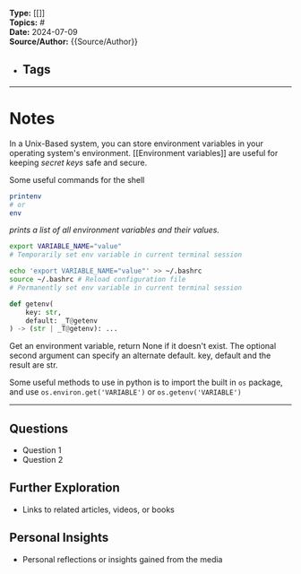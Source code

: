 **Type:** [[]]  
**Topics:** #  
**Date:** 2024-07-09  
**Source/Author:** {{Source/Author}} 
- **Tags**
	- 

---
# Notes

In a Unix-Based system, you can store environment variables in your operating system's environment. [[Environment variables]] are useful for keeping *secret keys* safe and secure.

Some useful commands for the shell

```sh
printenv
# or
env
```
*prints a list of all environment variables and their values.*

```sh
export VARIABLE_NAME="value"
# Temporarily set env variable in current terminal session

echo 'export VARIABLE_NAME="value"' >> ~/.bashrc
source ~/.bashrc # Reload configuration file
# Permanently set env variable in current terminal session
```

```Python
def getenv(  
	key: str,  
	default: _T@getenv  
) -> (str | _T@getenv): ...
```

Get an environment variable, return None if it doesn't exist. The optional second argument can specify an alternate default. key, default and the result are str.

Some useful methods to use in python is to import the built in `os` package, and use `os.environ.get('VARIABLE')` or `os.getenv('VARIABLE')`




---

## Questions
- Question 1
- Question 2

## Further Exploration
- Links to related articles, videos, or books

## Personal Insights
- Personal reflections or insights gained from the media
